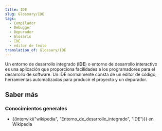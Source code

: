 ```yaml
---
title: IDE
slug: Glossary/IDE
tags:
  - Compilador
  - Debugger
  - Depurador
  - Glosario
  - IDE
  - editor de texto
translation_of: Glossary/IDE
---
```


Un entorno de desarrollo integrado (**IDE**) o entorno de desarrollo interactivo es una aplicación que proporciona facilidades a los programadores para el desarrollo de software. Un IDE normalmente consta de un editor de código, herramientas automatizadas para producir el proyecto y un depurador.

## Saber más

### Conocimientos generales

- {{interwiki("wikipedia", "Entorno_de_desarrollo_integrado", "IDE")}} en Wikipedia
